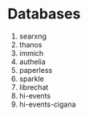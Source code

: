 # Databases
1. searxng
2. thanos
3. immich
4. authelia
5. paperless
6. sparkle
7. librechat
8. hi-events
9. hi-events-cigana
